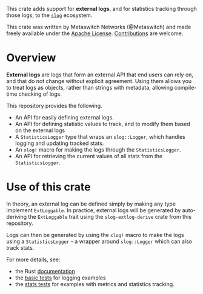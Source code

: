 
This crate adds support for **external logs**, and for statistics tracking through those logs, to the [`slog`](https://github.com/slog-rs/slog/) ecosystem.

This crate was written by Metaswitch Networks (@Metaswitch) and made freely available under the [Apache License](LICENSE.md).
[Contributions](CONTRIBUTING.md) are welcome.

# Overview

**External logs** are logs that form an external API that end users can rely on, and that do not change without explicit agreement. Using them allows
you to treat logs as objects, rather than strings with metadata, allowing compile-time checking of logs.

This repository provides the following.
 - An API for easily defining external logs.
 - An API for defining statistic values to track, and to modify them based on the external logs
 - A `StatisticsLogger` type that wraps an `slog::Logger`, which handles logging and updating tracked stats.
 - An `xlog!` macro for making the logs through the `StatisticsLogger`.
 - An API for retrieving the current values of all stats from the `StatisticsLogger`.

# Use of this crate

In theory, an external log can be defined simply by making any type implement `ExtLoggable`.  In practice, external logs will be generated by auto-deriving the `ExtLoggable` trait using the `slog-extlog-derive` crate from this repository.

Logs can then be generated by using the `xlog!` macro to make the logs using a `StatisticsLogger` - a wrapper around `slog::Logger` which can also track stats.

For more details, see:
 - the Rust [documentation](https://docs.rs/slog-extlog)
 - the [basic tests](slog-extlog-derive/tests/loggable.rs) for logging examples
 - the [stats tests](tests/stats_extlog.rs) for examples with metrics and statistics tracking.
